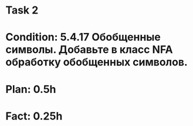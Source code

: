 # Task 2
# Condition: 5.4.17 Обобщенные символы. Добавьте в класс NFA обработку обобщенных символов.
# Plan: 0.5h
# Fact: 0.25h
